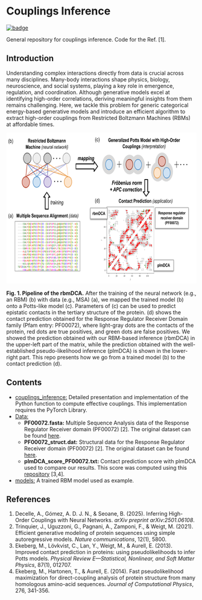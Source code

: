 # Couplings Inference

[![badge](https://img.shields.io/badge/arXiv-2501.06108%20-red)](https://arxiv.org/abs/2501.06108)

General repository for couplings inference. Code for the Ref. [1].

## Introduction
Understanding complex interactions directly from data is crucial across many disciplines. Many-body interactions shape physics, biology, neuroscience, and social systems, playing a key role in emergence, regulation, and coordination. Although generative models excel at identifying high-order correlations, deriving meaningful insights from them remains challenging. Here, we tackle this problem for generic categorical energy-based generative models and introduce an efficient algorithm to extract high-order couplings from Restricted Boltzmann Machines (RBMs) at affordable times.

<p align="center">
  <img src=https://github.com/DsysDML/couplings_inference/blob/main/figures/pipeline.png?raw=true height="400">
</p>

**Fig. 1. Pipeline of the rbmDCA.**  After the training of the neural network (e.g., an RBM) (b) with data (e.g., MSA) (a), we mapped the trained model (b) onto a Potts-like model (c). Parameters of (c) can be used to predict epistatic contacts in the tertiary structure of the protein. (d) shows the contact prediction obtained for the Response Regulator Receiver Domain family (Pfam entry: PF00072), where light-gray dots are the contacts of the protein, red dots are true positives, and green dots are false positives. We showed the prediction obtained with our RBM-based inference (rbmDCA) in the upper-left part of the matrix, while the prediction obtained with the well-established pseudo-likelihood inference (plmDCA) is shown in the lower-right part. This repo presents how we go from a trained model (b) to the contact prediction (d).

## Contents
- [couplings_inference:](https://github.com/DsysDML/couplings_inference/blob/main/couplings_inference.ipynb) Detailed presentation and implementation of the Python function to compute effective couplings. This implementation requires the PyTorch Library.
- [Data:](https://github.com/DsysDML/couplings_inference/tree/main/data)
    - **PF00072.fasta:** Multiple Sequence Analysis data of the Response Regulator Receiver domain (PF00072) [2]. The original dataset can be found [here](https://github.com/pagnani/ArDCAData).
    - **PF00072_struct.dat:** Structural data for the Response Regulator Receiver domain (PF00072) [2]. The original dataset can be found [here](https://github.com/pagnani/ArDCAData).
    - **plmDCA_score_PF00072.txt:** Contact prediction score with plmDCA used to compare our results. This score was computed using this [repository](https://github.com/pagnani/PlmDCA.jl) [3,4]. 
- [models:](https://github.com/DsysDML/couplings_inference/tree/main/models) A trained RBM model used as example.


## References 
1. Decelle, A., Gómez, A. D. J. N., & Seoane, B. (2025). Inferring High-Order Couplings with Neural Networks. _arXiv preprint arXiv:2501.06108_.
2. Trinquier, J., Uguzzoni, G., Pagnani, A., Zamponi, F., & Weigt, M. (2021). Efficient generative modeling of protein sequences using simple autoregressive models. _Nature communications_, 12(1), 5800.
3. Ekeberg, M., Lövkvist, C., Lan, Y., Weigt, M., & Aurell, E. (2013). Improved contact prediction in proteins: using pseudolikelihoods to infer Potts models. _Physical Review E—Statistical, Nonlinear, and Soft Matter Physics_, 87(1), 012707.
4. Ekeberg, M., Hartonen, T., & Aurell, E. (2014). Fast pseudolikelihood maximization for direct-coupling analysis of protein structure from many homologous amino-acid sequences. _Journal of Computational Physics_, 276, 341-356.
